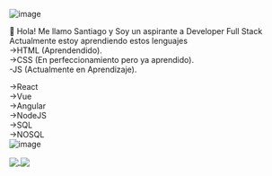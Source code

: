 ![image](https://user-images.githubusercontent.com/77351885/114595211-81023400-9c64-11eb-90d1-a8fb84897ba6.png)

:wave: Hola! Me llamo Santiago y Soy un aspirante a Developer Full Stack
Actualmente estoy aprendiendo estos lenguajes<br/>
->HTML (Aprendendido).<br/>
->CSS (En perfeccionamiento pero ya aprendido).<br/>
-JS (Actualmente en Aprendizaje).<br/>
<!--En lista de Aprendizaje a futuro-->
->React<br/>
->Vue<br/>
->Angular<br/>
->NodeJS<br/>
->SQL<br/>
->NOSQL<br/>
![image](https://user-images.githubusercontent.com/77351885/114595236-8790ab80-9c64-11eb-9c5e-311017e2b210.png)

<a href="https://github.com/t0uu/github-readme-stats">
<img align="center" src="https://github-readme-stats.vercel.app/api?username=t0uu&show_icons=true&theme=dark" />
</a>

<a href="https://github.com/t0uu/convoychat">
<img align="center" src="https://github-readme-stats.vercel.app/api/top-langs/?username=t0uu&layout=compact" />
  </a>
<!--Futuro Perfil Developer Full Stack-->
